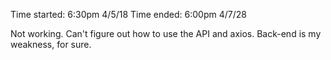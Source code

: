 Time started: 6:30pm 4/5/18
Time ended: 6:00pm 4/7/28

Not working. Can't figure out how to use the API and axios. Back-end is my weakness, for sure.
